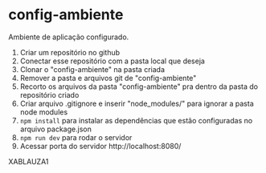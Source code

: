 # config-ambiente
Ambiente de aplicação configurado. 

1. Criar um repositório no github
2. Conectar esse repositório com a pasta local que deseja
3. Clonar o "config-ambiente" na pasta criada
4. Remover a pasta e arquivos git de "config-ambiente"
5. Recorto os arquivos da pasta "config-ambiente" pra dentro da pasta do repositório criado
6. Criar arquivo .gitignore e inserir "node_modules/" para ignorar a pasta node modules
7. `npm install` para instalar as dependências que estão configuradas no arquivo package.json
8. `npm run dev` para rodar o servidor
9. Acessar porta do servidor http://localhost:8080/

XABLAUZA1
